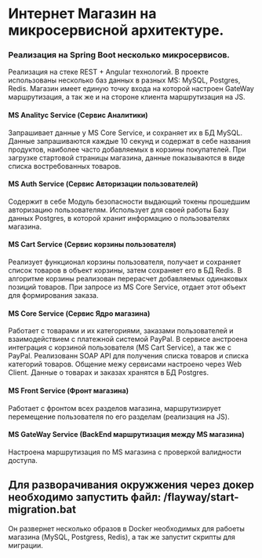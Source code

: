 # Интернет Магазин на микросервисной архитектуре. 


### Реализация на Spring Boot несколько микросервисов.
Реализация на стеке REST + Angular технологий. В проекте использованы несколько баз данных в разных MS: MySQL, Postgres, Redis.
Магазин имеет единую точку входа на которой настроен GateWay маршрутизация, а так же и на стороне клиента маршрутизация на JS.

#### MS Analityc Service (Сервис Аналитики)
Запрашивает данные у MS Core Service,  и сохраняет их в БД MySQL.  Данные запрашиваются каждые 10 секунд и содержат в себе 
названия продуктов, наиболее часто добавляемых в корзины покупателей. При загрузке стартовой страницы магазина,  данные 
показываются в виде списка востребованных товаров.

#### MS Auth Service (Сервис Авторизации пользователей)
Содержит в себе Модуль безопасности выдающий токены прошедшим авторизацию пользователям. Использует для своей работы Базу 
данных Postgres, в которой хранит информацию о пользователях магазина.

#### MS Cart Service (Сервис корзины пользователя)
Реализует функционал корзины пользователя, получает и сохраняет список товаров в объект корзины, затем сохраняет его в БД Redis.
В алгоритме корзины реализован перерасчет добавляемых одинаковых позиций товаров. При запросе из MS Core Service, отдает этот 
объект для формирования заказа.

#### MS Core Service (Сервис Ядро магазина)
Работает с товарами и их категориями, заказами пользователей и взаимодействием с платежной системой PayPal. 
В сервисе анстроена интеграция с корзиной пользователя (MS Cart Service), а так же с PayPal. Реализованн SOAP API для получения
списка товаров и списка категорий товаров. Общение межу сервисами настроено через Web Client. Данные о товарах и заказах хранятся в 
БД Postgres.

#### MS Front Service (Фронт магазина)
Работает с фронтом всех разделов магазина, маршрутизирует перемещение пользователя по его разделам (реализация на JS).

#### MS GateWay Service (BackEnd маршрутизация между MS магазина)
Настроена маршрутизация по MS магазина с проверкой валидности доступа.

## Для разворачивания окружжения через докер необходимо запустить файл: /flayway/start-migration.bat 
Он развернет несколько образов в Docker необходимых для рабоеты магазина (MySQL, Postgress, Redis), а так же запустит скрипты для миграции.




